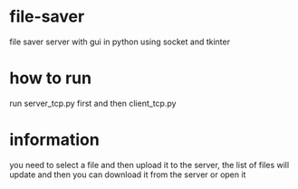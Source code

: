 # file-saver
file saver server with gui in python using socket and tkinter
# how to run
run server_tcp.py first and then client_tcp.py
# information
you need to select a file and then upload it to the server, the list of files will update and then you can download it from the server or open it
